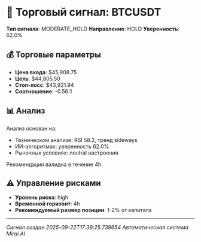 
# 🎯 Торговый сигнал: BTCUSDT

**Тип сигнала**: MODERATE_HOLD
**Направление**: HOLD
**Уверенность**: 62.0%

## 💰 Торговые параметры
- **Цена входа**: $45,908.75
- **Цель**: $44,805.50
- **Стоп-лосс**: $43,921.94
- **Соотношение**: -0.56:1

## 📊 Анализ

Анализ основан на:
- Техническом анализе: RSI 58.2, тренд sideways
- ИИ-алгоритмах: уверенность 62.0%
- Рыночных условиях: neutral настроения

Рекомендация валидна в течение 4h.
        

## ⚠️ Управление рисками
- **Уровень риска**: high
- **Временной горизонт**: 4h
- **Рекомендуемый размер позиции**: 1-2% от капитала

---
*Сигнал создан 2025-09-22T17:39:25.739654*
*Автоматическая система Mirai AI*
        